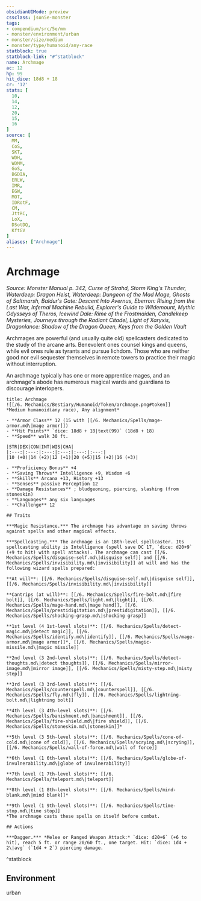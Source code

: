 ```yaml
---
obsidianUIMode: preview
cssclass: json5e-monster
tags:
- compendium/src/5e/mm
- monster/environment/urban
- monster/size/medium
- monster/type/humanoid/any-race
statblock: true
statblock-link: "#^statblock"
name: Archmage
ac: 12
hp: 99
hit_dice: 18d8 + 18
cr: '12'
stats: [
  10,
  14,
  12,
  20,
  15,
  16
]
source: [
  MM,
  CoS,
  SKT,
  WDH,
  WDMM,
  GoS,
  BGDIA,
  ERLW,
  IMR,
  EGW,
  MOT,
  IDRotF,
  CM,
  JttRC,
  LoX,
  DSotDQ,
  KftGV
]
aliases: ["Archmage"]
---
```

# Archmage
*Source: Monster Manual p. 342, Curse of Strahd, Storm King's Thunder, Waterdeep: Dragon Heist, Waterdeep: Dungeon of the Mad Mage, Ghosts of Saltmarsh, Baldur's Gate: Descent Into Avernus, Eberron: Rising from the Last War, Infernal Machine Rebuild, Explorer's Guide to Wildemount, Mythic Odysseys of Theros, Icewind Dale: Rime of the Frostmaiden, Candlekeep Mysteries, Journeys through the Radiant Citadel, Light of Xaryxis, Dragonlance: Shadow of the Dragon Queen, Keys from the Golden Vault*  

Archmages are powerful (and usually quite old) spellcasters dedicated to the study of the arcane arts. Benevolent ones counsel kings and queens, while evil ones rule as tyrants and pursue lichdom. Those who are neither good nor evil sequester themselves in remote towers to practice their magic without interruption.

An archmage typically has one or more apprentice mages, and an archmage's abode has numerous magical wards and guardians to discourage interlopers.

```ad-statblock
title: Archmage
![[/6. Mechanics/Bestiary/Humanoid/Token/archmage.png#token]]
*Medium humanoid(any race), Any alignment*

- **Armor Class** 12 (15 with [[/6. Mechanics/Spells/mage-armor.md\|mage armor]])
- **Hit Points** `dice: 18d8 + 18|text(99)` (18d8 + 18) 
- **Speed** walk 30 ft.

|STR|DEX|CON|INT|WIS|CHA|
|:---:|:---:|:---:|:---:|:---:|:---:|
|10 (+0)|14 (+2)|12 (+1)|20 (+5)|15 (+2)|16 (+3)|

- **Proficiency Bonus** +4
- **Saving Throws** Intelligence +9, Wisdom +6
- **Skills** Arcana +13, History +13
- **Senses** passive Perception 12
- **Damage Resistances** ; bludgeoning, piercing, slashing (from stoneskin)
- **Languages** any six languages
- **Challenge** 12

## Traits

***Magic Resistance.*** The archmage has advantage on saving throws against spells and other magical effects.

***Spellcasting.*** The archmage is an 18th-level spellcaster. Its spellcasting ability is Intelligence (spell save DC 17, `dice: d20+9` (+9 to hit) with spell attacks). The archmage can cast [[/6. Mechanics/Spells/disguise-self.md\|disguise self]] and [[/6. Mechanics/Spells/invisibility.md\|invisibility]] at will and has the following wizard spells prepared:

**At will**: [[/6. Mechanics/Spells/disguise-self.md\|disguise self]], [[/6. Mechanics/Spells/invisibility.md\|invisibility]]

**Cantrips (at will)**: [[/6. Mechanics/Spells/fire-bolt.md\|fire bolt]], [[/6. Mechanics/Spells/light.md\|light]], [[/6. Mechanics/Spells/mage-hand.md\|mage hand]], [[/6. Mechanics/Spells/prestidigitation.md\|prestidigitation]], [[/6. Mechanics/Spells/shocking-grasp.md\|shocking grasp]]

**1st level (4 1st-level slots)**: [[/6. Mechanics/Spells/detect-magic.md\|detect magic]], [[/6. Mechanics/Spells/identify.md\|identify]], [[/6. Mechanics/Spells/mage-armor.md\|mage armor]]*, [[/6. Mechanics/Spells/magic-missile.md\|magic missile]]

**2nd level (3 2nd-level slots)**: [[/6. Mechanics/Spells/detect-thoughts.md\|detect thoughts]], [[/6. Mechanics/Spells/mirror-image.md\|mirror image]], [[/6. Mechanics/Spells/misty-step.md\|misty step]]

**3rd level (3 3rd-level slots)**: [[/6. Mechanics/Spells/counterspell.md\|counterspell]], [[/6. Mechanics/Spells/fly.md\|fly]], [[/6. Mechanics/Spells/lightning-bolt.md\|lightning bolt]]

**4th level (3 4th-level slots)**: [[/6. Mechanics/Spells/banishment.md\|banishment]], [[/6. Mechanics/Spells/fire-shield.md\|fire shield]], [[/6. Mechanics/Spells/stoneskin.md\|stoneskin]]*

**5th level (3 5th-level slots)**: [[/6. Mechanics/Spells/cone-of-cold.md\|cone of cold]], [[/6. Mechanics/Spells/scrying.md\|scrying]], [[/6. Mechanics/Spells/wall-of-force.md\|wall of force]]

**6th level (1 6th-level slots)**: [[/6. Mechanics/Spells/globe-of-invulnerability.md\|globe of invulnerability]]

**7th level (1 7th-level slots)**: [[/6. Mechanics/Spells/teleport.md\|teleport]]

**8th level (1 8th-level slots)**: [[/6. Mechanics/Spells/mind-blank.md\|mind blank]]*

**9th level (1 9th-level slots)**: [[/6. Mechanics/Spells/time-stop.md\|time stop]]
*The archmage casts these spells on itself before combat.

## Actions

***Dagger.*** *Melee or Ranged Weapon Attack:* `dice: d20+6` (+6 to hit), reach 5 ft. or range 20/60 ft., one target. Hit: `dice: 1d4 + 2\|avg` (`1d4 + 2`) piercing damage.
```
^statblock

## Environment

urban